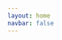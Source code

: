 ```yaml
---
layout: home
navbar: false
---
```


<script setup>
import Home from './components/home/home.vue';

</script>

<Home></Home>
